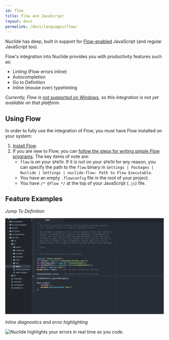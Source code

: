 ```yaml
---
id: flow
title: Flow and JavaScript
layout: docs
permalink: /docs/languages/flow/
---
```


Nuclide has deep, built in support for [Flow-enabled](http://flowtype.org) JavaScript (and regular
JavaScript too).

Flow's integration into Nuclide provides you with productivity features such as:

* Linting (Flow errors inline)
* Autocompletion
* Go to Definition
* Inline (mouse over) typehinting

*Currently, Flow is [not supported on Windows](https://github.com/facebook/flow/issues/6), so this
integration is not yet available on that platform.*

## Using Flow

In order to fully use the integration of Flow, you must have Flow installed on your system:

1. [Install Flow](http://flowtype.org/docs/getting-started.html#installing-flow).
2. If you are new to Flow, you can [follow the steps for writing simple Flow programs](http://flowtype.org/docs/five-simple-examples.html). The
key items of note are:
   * `flow` is on your `$PATH`. If it is not on your `$PATH` for any reason, you can specify the
   path to the `flow` binary in `Settings | Packages | Nuclide | Settings |
   nuclide-flow: Path to Flow Executable`.
   * You have an empty `.flowconfig` file in the root of your project.
   * You have `/* @flow */` at the top of your JavaScript (`.js`) file.

## Feature Examples

*Jump To Definition*

![Jump to definition of entity with cmd-click (Mac), ctrl-click (Linux).](/static/images/docs/FlowClickDefine.gif)

*Inline diagnostics and error highlighting*

![Nuclide highlights your errors in real time as you code.](/static/images/docs/FlowInlineError.gif)
